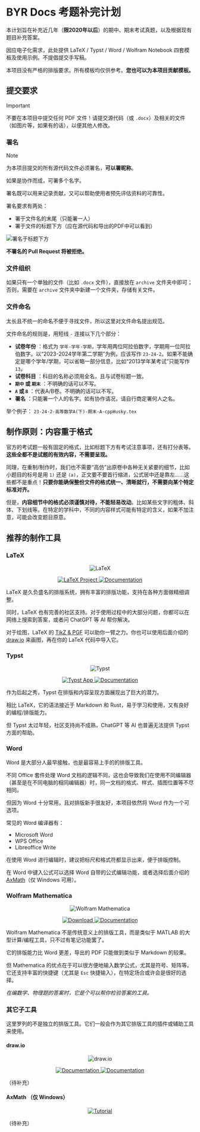 # BYR Docs 考题补完计划

本计划旨在补充近几年（**限2020年以后**）的期中、期末考试真题，以及根据现有题目补充答案。

因应电子化需求，此处提供 LaTeX / Typst / Word / Wolfram Notebook 四套模板及使用示例。不提倡提交手写稿。

本项目没有严格的排版要求。所有模板均仅供参考。**您也可以为本项目贡献模板。**

## 提交要求

> [!IMPORTANT]
不要在本项目中提交任何 PDF 文件！请提交源代码（或 `.docx`）及相关的文件（如图片等，如果有的话），以便其他人修改。

### 署名

> [!NOTE]
> 为本项目提交的所有源代码文件必须署名，**可以署昵称**。
> 
> 如果是协作而成，可署多个名字。

署名既可以用来记录贡献，又可以帮助使用者预先评估资料的可靠性。

署名要求有两处：

- 署于文件名的末尾（只能署一人）
- 署于文件的标题下方（应在源代码和导出的PDF中可以看到）

![署名于标题下方](https://i.ibb.co/zSx22sZ/Screenshot-20240625-095622.png)

**不署名的 Pull Request 将被拒绝。**

### 文件组织

如果只有一个单独的文件（比如 `.docx` 文件），直接放在 `archive` 文件夹中即可；否则，需要在 `archive` 文件夹中新建一个文件夹，存储有关文件。

### 文件命名

太长且不统一的命名不便于寻找文件，所以这里对文件命名提出规范。

文件命名的规则是，用短线 `-` 连接以下几个部分：

- **试卷年份** ：格式为 `学年-学年-学期`，学年用两位阿拉伯数字，学期用一位阿拉伯数字。以“2023-2024学年第二学期”为例，应该写作 `23-24-2`。如果不能确定是哪个学年/学期，可以省略一部分信息，比如“2013学年某考试”只能写作 `13`。
- **试卷科目** ：科目的名称必须用全名，且与试卷标题一致。
- **`期中` 或 `期末`** ：不明确的话可以不写。
- **`A` 或 `B`** ：代表A/B卷。不明确的话可以不写。
- **署名** ：只能署一个人的名字。如有协作请况，请自行商定署何人之名。

举个例子： `23-24-2-高等数学A(下)-期末-A-cppHusky.tex`

## 制作原则：内容重于格式

官方的考试题一般有固定的格式，比如标题下方有考试注意事项，还有打分表等。**这些全都不是试题的有效内容，不需要呈现。**

同理，在重制/制作时，我们也不需要“高仿”出原卷中各种无关紧要的细节，比如小题目的标号是用 `1)` 还是 `(a)`，正文要不要首行缩进，公式居中还是靠左……这些都不是重点！**只要你能确保整份文件的格式统一、清晰就行，不需要向某个特定标准对齐。**	

但是，**内容细节中的格式必须谨慎对待，不能轻易改动**。比如某些文字的粗体、斜体、下划线等。在特定的学科中，不同的内容样式可能有特定的含义，如果不加注意，可能会改变题目原意。

## 推荐的制作工具

### LaTeX

<p align="center">
	<a>
		<img alt="LaTeX" src="https://www.latex-project.org/img/latex-project-logo.svg">
	</a>
</p>

<p align="center">
	<a href="https://www.latex-project.org/">
		<img alt="LaTeX Project" src="https://img.shields.io/website?down_message=offline&label=LaTeX%20Project&up_color=007f7f&up_message=online&url=https%3a%2f%2fwww.latex-project.org"/>
	</a>
	<a href="https://www.overleaf.com/learn">
		<img alt="Documentation" src="https://img.shields.io/website?down_message=offline&label=overleaf%20docs&up_color=088742&up_message=online&url=https%3A%2F%2Fwww.overleaf.com/learn"/>
	</a>
</p>

LaTeX 是久负盛名的排版系统，拥有丰富的排版功能，支持在各种方面做精细调整。

同时，LaTeX 也有完善的社区支持。对于使用过程中的大部分问题，你都可以在网络上搜索到答案，或者问 ChatGPT 等 AI 帮你解决。

对于绘图，LaTeX 的 [TikZ & PGF](https://muug.ca/mirror/ctan/graphics/pgf/base/doc/pgfmanual.pdf) 可以助你一臂之力。你也可以使用后面介绍的 [draw.io](#drawio) 来画图，再在你的 LaTeX 代码中导入它。

### Typst

<p align="center">
	<a>
		<img alt="Typst" src="https://user-images.githubusercontent.com/17899797/226108480-722b770e-6313-40d7-84f2-26bebb55a281.png">
	</a>
</p>

<p align="center">
	<a href="https://typst.app/">
		<img alt="Typst App" src="https://img.shields.io/website?down_message=offline&label=typst.app&up_color=239dad&up_message=online&url=https%3A%2F%2Ftypst.app"/>
	</a>
	<a href="https://typst.app/docs/">
		<img alt="Documentation" src="https://img.shields.io/website?down_message=offline&label=Typst%20docs&up_color=007aff&up_message=online&url=https%3A%2F%2Ftypst.app%2Fdocs"/>
	</a>
</p>

作为后起之秀，Typst 在排版和内容呈现方面展现出了巨大的潜力。

相比 LaTeX，它的语法接近于 Markdown 和 Rust，易于学习和使用，又有良好的编程/排版能力。

但 Typst 太过年轻，社区支持尚不成熟，ChatGPT 等 AI 也普遍无法提供 Typst 方面的帮助。

### Word

Word 是大部分人最早接触，也是最容易上手的的排版工具。

不同 Office 套件处理 Word 文档的逻辑不同，这也会导致我们在使用不同编辑器（甚至是在不同电脑的相同编辑器）时，同一文档的格式、样式、插图位置等不尽相同。

但因为 Word 十分常用，且对排版新手很友好，本项目依然将 Word 作为一个可选项。

常见的 Word 编译器有：

- Microsoft Word
- WPS Office
- Libreoffice Write

在使用 Word 进行编辑时，建议把标尺和格式符都显示出来，便于排版控制。

在 Word 中键入公式可以选择 Word 自带的公式编辑功能，或者选择后面介绍的 [AxMath](#axmath-仅-windows)（仅 Windows 可用）。

### Wolfram Mathematica

<p align="center">
	<a>
		<img alt="Wolfram Mathematica" src="https://www.wolfram.com/common/framework/img/spikey.en.png"/>
	</a>
</p>

<p align="center">
	<a href="https://www.wolfram.com/download-center/mathematica/">
		<img alt="Download" src="https://img.shields.io/website?down_message=offline&label=download%20center&up_color=f86200&up_message=online&url=https%3a%2f%2fwww.wolfram.com%2fdownload-center%2fmathematica">
	</a>
	<a href="https://reference.wolfram.com/language">
		<img alt="Documentation" src="https://img.shields.io/website?down_message=offline&label=Mathematica%20docs&up_color=d11b00&up_message=online&url=https%3a%2f%2freference.wolfram.com%2flanguage"/>
	</a>
</p>

Wolfram Mathematica 不是传统意义上的排版工具，而是类似于 MATLAB 的大型计算/编程工具，只不过有笔记功能罢了。

它的排版能力比 Word 更差，导出的 PDF 只能做到类似于 Markdown 的较果。

但 Mathematica 的优点在于可以很方便地输入数学公式，尤其是符号、矩阵等。它还支持丰富的快捷键（尤其是 `Esc` 快捷输入），在特定场合或许会是很好的选择。

*在编数学、物理题的答案时，它是个可以帮你检验答案的工具。*

### 其它子工具

这里罗列的不是独立的排版工具。它们一般会作为其它排版工具的插件或辅助工具来使用。

#### draw.io

<p align="center">
	<a>
		<img alt="draw.io" src="https://i.ibb.co/hYgzQ4R/svgviewer-png-output.png">
	</a>
</p>

<p align="center">
	<a href="https://www.drawio.com/">
		<img alt="Documentation" src="https://img.shields.io/website?down_message=offline&label=draw.io&up_color=f08604&up_message=online&url=https%3A%2F%2Fwww.drawio.com/"/>
	<a href="https://www.drawio.com/doc">
		<img alt="Documentation" src="https://img.shields.io/website?down_message=offline&label=draw.io%20docs&up_color=377cff&up_message=online&url=https%3A%2F%2Fwww.drawio.com/doc/"/>
	</a>
</p>

（待补充）

#### AxMath （仅 Windows）

<p align="center">
	<a href="https://space.bilibili.com/323841212/channel/series">
		<img alt="Tutorial" src="https://img.shields.io/website?down_message=offline&label=axmath%20tutorial&up_color=bb7769&up_message=online&url=https%3a%2f%2fspace.bilibili.com%2f323841212%2fchannel%2fseries">
	</a>
</p>

（待补充）
